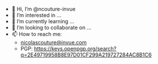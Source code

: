 - 👋 Hi, I’m @ncouture-invue
- 👀 I’m interested in ...
- 🌱 I’m currently learning ...
- 💞️ I’m looking to collaborate on ...
- 📫 How to reach me:
    - nicolascouture@invue.com
    - PGP: https://keys.openpgp.org/search?q=2E49719958B8E97D01CF299A219727284AC8B1C6

<!---
ncouture-invue/ncouture-invue is a ✨ special ✨ repository because its `README.md` (this file) appears on your GitHub profile.
You can click the Preview link to take a look at your changes.
--->
